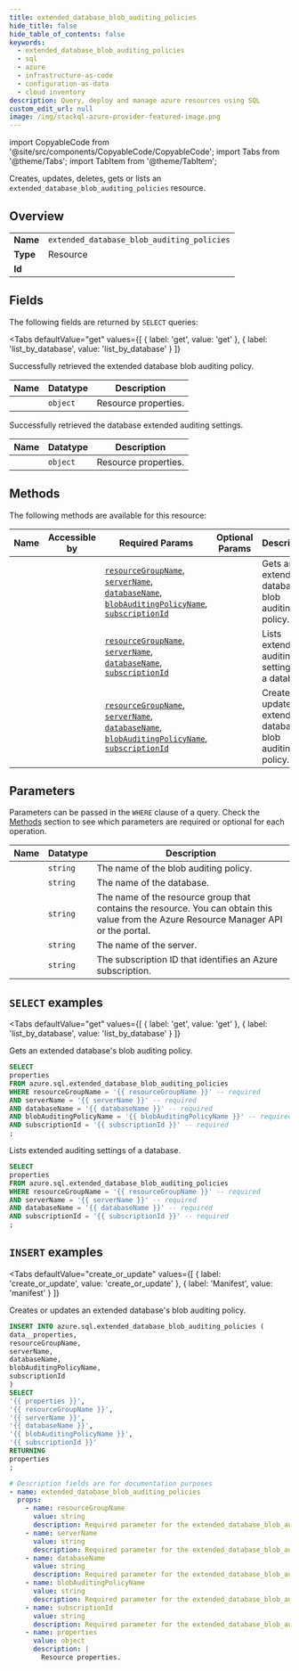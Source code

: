 ```yaml
--- 
title: extended_database_blob_auditing_policies
hide_title: false
hide_table_of_contents: false
keywords:
  - extended_database_blob_auditing_policies
  - sql
  - azure
  - infrastructure-as-code
  - configuration-as-data
  - cloud inventory
description: Query, deploy and manage azure resources using SQL
custom_edit_url: null
image: /img/stackql-azure-provider-featured-image.png
---
```


import CopyableCode from '@site/src/components/CopyableCode/CopyableCode';
import Tabs from '@theme/Tabs';
import TabItem from '@theme/TabItem';

Creates, updates, deletes, gets or lists an <code>extended_database_blob_auditing_policies</code> resource.

## Overview
<table><tbody>
<tr><td><b>Name</b></td><td><code>extended_database_blob_auditing_policies</code></td></tr>
<tr><td><b>Type</b></td><td>Resource</td></tr>
<tr><td><b>Id</b></td><td><CopyableCode code="azure.sql.extended_database_blob_auditing_policies" /></td></tr>
</tbody></table>

## Fields

The following fields are returned by `SELECT` queries:

<Tabs
    defaultValue="get"
    values={[
        { label: 'get', value: 'get' },
        { label: 'list_by_database', value: 'list_by_database' }
    ]}
>
<TabItem value="get">

Successfully retrieved the extended database blob auditing policy.

<table>
<thead>
    <tr>
    <th>Name</th>
    <th>Datatype</th>
    <th>Description</th>
    </tr>
</thead>
<tbody>
<tr>
    <td><CopyableCode code="properties" /></td>
    <td><code>object</code></td>
    <td>Resource properties.</td>
</tr>
</tbody>
</table>
</TabItem>
<TabItem value="list_by_database">

Successfully retrieved the database extended auditing settings.

<table>
<thead>
    <tr>
    <th>Name</th>
    <th>Datatype</th>
    <th>Description</th>
    </tr>
</thead>
<tbody>
<tr>
    <td><CopyableCode code="properties" /></td>
    <td><code>object</code></td>
    <td>Resource properties.</td>
</tr>
</tbody>
</table>
</TabItem>
</Tabs>

## Methods

The following methods are available for this resource:

<table>
<thead>
    <tr>
    <th>Name</th>
    <th>Accessible by</th>
    <th>Required Params</th>
    <th>Optional Params</th>
    <th>Description</th>
    </tr>
</thead>
<tbody>
<tr>
    <td><a href="#get"><CopyableCode code="get" /></a></td>
    <td><CopyableCode code="select" /></td>
    <td><a href="#parameter-resourceGroupName"><code>resourceGroupName</code></a>, <a href="#parameter-serverName"><code>serverName</code></a>, <a href="#parameter-databaseName"><code>databaseName</code></a>, <a href="#parameter-blobAuditingPolicyName"><code>blobAuditingPolicyName</code></a>, <a href="#parameter-subscriptionId"><code>subscriptionId</code></a></td>
    <td></td>
    <td>Gets an extended database's blob auditing policy.</td>
</tr>
<tr>
    <td><a href="#list_by_database"><CopyableCode code="list_by_database" /></a></td>
    <td><CopyableCode code="select" /></td>
    <td><a href="#parameter-resourceGroupName"><code>resourceGroupName</code></a>, <a href="#parameter-serverName"><code>serverName</code></a>, <a href="#parameter-databaseName"><code>databaseName</code></a>, <a href="#parameter-subscriptionId"><code>subscriptionId</code></a></td>
    <td></td>
    <td>Lists extended auditing settings of a database.</td>
</tr>
<tr>
    <td><a href="#create_or_update"><CopyableCode code="create_or_update" /></a></td>
    <td><CopyableCode code="insert" /></td>
    <td><a href="#parameter-resourceGroupName"><code>resourceGroupName</code></a>, <a href="#parameter-serverName"><code>serverName</code></a>, <a href="#parameter-databaseName"><code>databaseName</code></a>, <a href="#parameter-blobAuditingPolicyName"><code>blobAuditingPolicyName</code></a>, <a href="#parameter-subscriptionId"><code>subscriptionId</code></a></td>
    <td></td>
    <td>Creates or updates an extended database's blob auditing policy.</td>
</tr>
</tbody>
</table>

## Parameters

Parameters can be passed in the `WHERE` clause of a query. Check the [Methods](#methods) section to see which parameters are required or optional for each operation.

<table>
<thead>
    <tr>
    <th>Name</th>
    <th>Datatype</th>
    <th>Description</th>
    </tr>
</thead>
<tbody>
<tr id="parameter-blobAuditingPolicyName">
    <td><CopyableCode code="blobAuditingPolicyName" /></td>
    <td><code>string</code></td>
    <td>The name of the blob auditing policy.</td>
</tr>
<tr id="parameter-databaseName">
    <td><CopyableCode code="databaseName" /></td>
    <td><code>string</code></td>
    <td>The name of the database.</td>
</tr>
<tr id="parameter-resourceGroupName">
    <td><CopyableCode code="resourceGroupName" /></td>
    <td><code>string</code></td>
    <td>The name of the resource group that contains the resource. You can obtain this value from the Azure Resource Manager API or the portal.</td>
</tr>
<tr id="parameter-serverName">
    <td><CopyableCode code="serverName" /></td>
    <td><code>string</code></td>
    <td>The name of the server.</td>
</tr>
<tr id="parameter-subscriptionId">
    <td><CopyableCode code="subscriptionId" /></td>
    <td><code>string</code></td>
    <td>The subscription ID that identifies an Azure subscription.</td>
</tr>
</tbody>
</table>

## `SELECT` examples

<Tabs
    defaultValue="get"
    values={[
        { label: 'get', value: 'get' },
        { label: 'list_by_database', value: 'list_by_database' }
    ]}
>
<TabItem value="get">

Gets an extended database's blob auditing policy.

```sql
SELECT
properties
FROM azure.sql.extended_database_blob_auditing_policies
WHERE resourceGroupName = '{{ resourceGroupName }}' -- required
AND serverName = '{{ serverName }}' -- required
AND databaseName = '{{ databaseName }}' -- required
AND blobAuditingPolicyName = '{{ blobAuditingPolicyName }}' -- required
AND subscriptionId = '{{ subscriptionId }}' -- required
;
```
</TabItem>
<TabItem value="list_by_database">

Lists extended auditing settings of a database.

```sql
SELECT
properties
FROM azure.sql.extended_database_blob_auditing_policies
WHERE resourceGroupName = '{{ resourceGroupName }}' -- required
AND serverName = '{{ serverName }}' -- required
AND databaseName = '{{ databaseName }}' -- required
AND subscriptionId = '{{ subscriptionId }}' -- required
;
```
</TabItem>
</Tabs>


## `INSERT` examples

<Tabs
    defaultValue="create_or_update"
    values={[
        { label: 'create_or_update', value: 'create_or_update' },
        { label: 'Manifest', value: 'manifest' }
    ]}
>
<TabItem value="create_or_update">

Creates or updates an extended database's blob auditing policy.

```sql
INSERT INTO azure.sql.extended_database_blob_auditing_policies (
data__properties,
resourceGroupName,
serverName,
databaseName,
blobAuditingPolicyName,
subscriptionId
)
SELECT 
'{{ properties }}',
'{{ resourceGroupName }}',
'{{ serverName }}',
'{{ databaseName }}',
'{{ blobAuditingPolicyName }}',
'{{ subscriptionId }}'
RETURNING
properties
;
```
</TabItem>
<TabItem value="manifest">

```yaml
# Description fields are for documentation purposes
- name: extended_database_blob_auditing_policies
  props:
    - name: resourceGroupName
      value: string
      description: Required parameter for the extended_database_blob_auditing_policies resource.
    - name: serverName
      value: string
      description: Required parameter for the extended_database_blob_auditing_policies resource.
    - name: databaseName
      value: string
      description: Required parameter for the extended_database_blob_auditing_policies resource.
    - name: blobAuditingPolicyName
      value: string
      description: Required parameter for the extended_database_blob_auditing_policies resource.
    - name: subscriptionId
      value: string
      description: Required parameter for the extended_database_blob_auditing_policies resource.
    - name: properties
      value: object
      description: |
        Resource properties.
```
</TabItem>
</Tabs>
